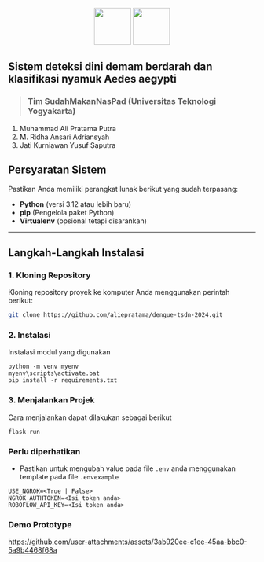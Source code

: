 <p align="center">
<img src="https://dataacademy.co.id/wp-content/uploads/2024/10/Asset-1.png" width="75"/>
<img src="https://sayyidahnuraruni.files.wordpress.com/2015/04/logo-uty-png.png" width="75"/>
</p>

## **Sistem deteksi dini demam berdarah dan klasifikasi nyamuk Aedes aegypti**

> ### **Tim SudahMakanNasPad** (Universitas Teknologi Yogyakarta)
1. Muhammad Ali Pratama Putra
2. M. Ridha Ansari Adriansyah
3. Jati Kurniawan Yusuf Saputra

## Persyaratan Sistem

Pastikan Anda memiliki perangkat lunak berikut yang sudah terpasang:
- **Python** (versi 3.12 atau lebih baru)
- **pip** (Pengelola paket Python)
- **Virtualenv** (opsional tetapi disarankan)

---

## Langkah-Langkah Instalasi

### 1. Kloning Repository
Kloning repository proyek ke komputer Anda menggunakan perintah berikut:
```bash
git clone https://github.com/aliepratama/dengue-tsdn-2024.git
```

### 2. Instalasi
Instalasi modul yang digunakan
```shell
python -m venv myenv
myenv\scripts\activate.bat
pip install -r requirements.txt
```

### 3. Menjalankan Projek
Cara menjalankan dapat dilakukan sebagai berikut
```shell
flask run
```

### Perlu diperhatikan

- Pastikan untuk mengubah value pada file `.env` anda menggunakan template pada file `.envexample`
```
USE_NGROK=<True | False>
NGROK_AUTHTOKEN=<Isi token anda>
ROBOFLOW_API_KEY=<Isi token anda>
```

### Demo Prototype


https://github.com/user-attachments/assets/3ab920ee-c1ee-45aa-bbc0-5a9b4468f68a

